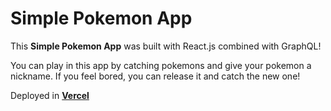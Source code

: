 # Simple Pokemon App

This **Simple Pokemon App** was built with React.js combined with GraphQL!

You can play in this app by catching pokemons and give your pokemon a nickname.
If you feel bored, you can release it and catch the new one!

Deployed in [**Vercel**](https://pokemon-app-gules.vercel.app/)
